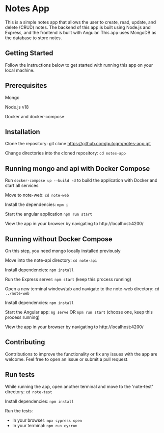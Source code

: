 # Notes App
This is a simple notes app that allows the user to create, read, update, and delete (CRUD) notes. The backend of this app is built using Node.js and Express, and the frontend is built with Angular. This app uses MongoDB as the database to store notes.

## Getting Started
Follow the instructions below to get started with running this app on your local machine.

## Prerequisites
Mongo

Node.js v18

Docker and docker-compose

## Installation

Clone the repository: git clone https://github.com/gutogm/notes-app.git

Change directories into the cloned repository: `cd notes-app`

## Running mongo and api with Docker Compose
Run `docker-compose up --build -d` to build the application with Docker and start all services

Move to note-web: `cd note-web`

Install the dependencies: `npm i`

Start the angular application `npm run start`

View the app in your browser by navigating to http://localhost:4200/

## Running without Docker Compose
On this step, you need mongo locally installed previously

Move into the note-api directory: `cd note-api`

Install dependencies: `npm install`

Run the Express server: `npm start` (keep this process running)

Open a new terminal window/tab and navigate to the note-web directory: `cd ../note-web`

Install dependencies: `npm install`

Start the Angular app: `ng serve` OR `npm run start` (choose one, keep this process running)

View the app in your browser by navigating to http://localhost:4200/

## Contributing
Contributions to improve the functionality or fix any issues with the app are welcome. Feel free to open an issue or submit a pull request.

## Run tests

While running the app, open another terminal and move to the 'note-test' directory: `cd note-test`

Install dependencies: `npm install`

Run the tests:

- In your browser: `npx cypress open`
- In your terminal: `npm run cy:run`
